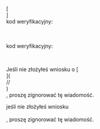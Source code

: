[<br host>]<br action>kod weryfikacyjny:<br code>

<br url><br action>kod weryfikacyjny:

<br code>

Jeśli nie złożyłeś wniosku o [<br host>](<br protocol>//<br host>)<br action>, proszę zignorować tę wiadomość.

jeśli nie złożyłeś wniosku<br url><br action>, proszę zignorować tę wiadomość.
